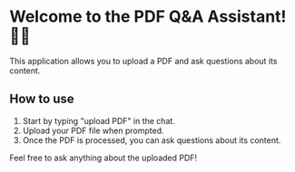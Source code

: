 # Welcome to the PDF Q&A Assistant! 🚀📄

This application allows you to upload a PDF and ask questions about its content.

## How to use

1. Start by typing "upload PDF" in the chat.
2. Upload your PDF file when prompted.
3. Once the PDF is processed, you can ask questions about its content.

Feel free to ask anything about the uploaded PDF!